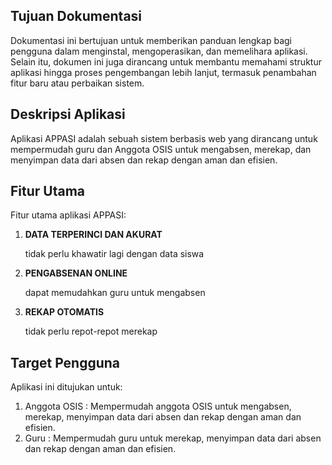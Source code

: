 ## Tujuan Dokumentasi

Dokumentasi ini bertujuan untuk memberikan panduan lengkap bagi pengguna dalam menginstal, mengoperasikan, dan memelihara aplikasi. Selain itu, dokumen ini juga dirancang untuk membantu memahami struktur aplikasi hingga proses pengembangan lebih lanjut, termasuk penambahan fitur baru atau perbaikan sistem.

## Deskripsi Aplikasi

Aplikasi APPASI adalah sebuah sistem berbasis web yang dirancang untuk mempermudah guru dan Anggota OSIS untuk mengabsen, merekap, dan menyimpan data dari absen dan rekap dengan aman
dan efisien.

## Fitur Utama

Fitur utama aplikasi APPASI:

1. **DATA TERPERINCI DAN AKURAT**

    tidak perlu khawatir lagi dengan data siswa

2. **PENGABSENAN ONLINE**

    dapat memudahkan guru untuk mengabsen

3. **REKAP OTOMATIS**
   
    tidak perlu repot-repot merekap 


## Target Pengguna

Aplikasi ini ditujukan untuk:

1. Anggota OSIS : Mempermudah anggota OSIS untuk mengabsen, merekap, menyimpan data dari absen dan rekap dengan aman dan efisien.
2. Guru         : Mempermudah guru untuk merekap, menyimpan data dari absen dan rekap dengan aman dan efisien.

